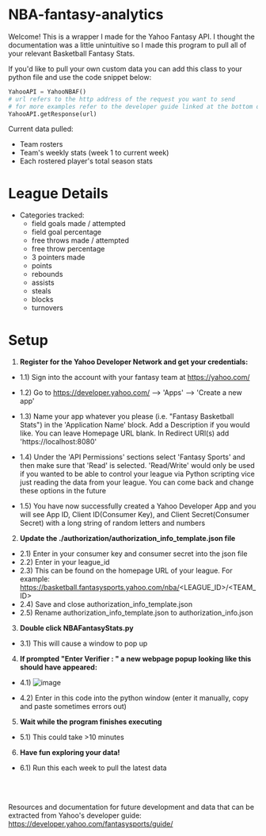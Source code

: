 # NBA-fantasy-analytics

Welcome! This is a wrapper I made for the Yahoo Fantasy API. I thought the documentation was a little unintuitive so I made this program to pull all of your relevant Basketball Fantasy Stats.

If you'd like to pull your own custom data you can add this class to your python file and use the code snippet below: 
```python 
YahooAPI = YahooNBAF() 
# url refers to the http address of the request you want to send 
# for more examples refer to the developer guide linked at the bottom of this page
YahooAPI.getResponse(url) 
```

Current data pulled: 
* Team rosters 
* Team's weekly stats (week 1 to current week)
* Each rostered player's total season stats 

# League Details
* Categories tracked:
  * field goals made / attempted
  * field goal percentage
  * free throws made / attempted
  * free throw percentage
  * 3 pointers made
  * points
  * rebounds
  * assists
  * steals
  * blocks
  * turnovers 

# Setup 
1) __Register for the Yahoo Developer Network and get your credentials:__
* 1.1) Sign into the account with your fantasy team at https://yahoo.com/

* 1.2) Go to https://developer.yahoo.com/ --> 'Apps' --> 'Create a new app'

* 1.3) Name your app whatever you please (i.e. "Fantasy Basketball Stats") in the 'Application Name' block. Add a Description if you would like. You can leave Homepage URL blank. In Redirect URl(s) add 'https://localhost:8080'

* 1.4) Under the 'API Permissions' sections select 'Fantasy Sports' and then make sure that 'Read' is selected. 'Read/Write' would only be used if you wanted to be able to control your league via Python scripting vice just reading the data from your league. You can come back and change these options in the future

* 1.5) You have now successfully created a Yahoo Developer App and you will see App ID, Client ID(Consumer Key), and Client Secret(Consumer Secret) with a long string of random letters and numbers

2) __Update the ./authorization/authorization_info_template.json file__

* 2.1) Enter in your consumer key and consumer secret into the json file
* 2.2) Enter in your league_id 
* 2.3) This can be found on the homepage URL of your league. For example: https://basketball.fantasysports.yahoo.com/nba/<LEAGUE_ID>/<TEAM_ID>
* 2.4) Save and close authorization_info_template.json
* 2.5) Rename authorization_info_template.json to authorization_info.json

3) __Double click NBAFantasyStats.py__

* 3.1) This will cause a window to pop up
  
4) __If prompted "Enter Verifier : " a new webpage popup looking like this should have appeared:__

* 4.1)
  ![image](https://user-images.githubusercontent.com/16578851/106080931-035b6d00-60e6-11eb-8851-c8c4454230c5.png)

* 4.2) Enter in this code into the python window (enter it manually, copy and paste sometimes errors out)
  
5) __Wait while the program finishes executing__

* 5.1) This could take >10 minutes
  
6) __Have fun exploring your data!__

* 6.1) Run this each week to pull the latest data

<br/>
<br/>

Resources and documentation for future development and data that can be extracted from Yahoo's developer guide:
https://developer.yahoo.com/fantasysports/guide/
